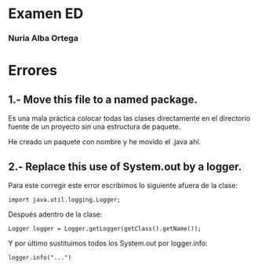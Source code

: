 # Examen ED 
### Nuria Alba Ortega


# Errores

## 1.- Move this file to a named package.

Es una mala práctica colocar todas las clases directamente en el directorio fuente de un proyecto sin una estructura de paquete.

He creado un paquete con nombre y he movido el .java ahí.

## 2.- Replace this use of System.out by a logger.

Para este corregir este error escribimos lo siguiente afuera de la clase:

```
import java.util.logging.Logger;
```

Después adentro de la clase:

```
Logger logger = Logger.getLogger(getClass().getName());
```
Y por último sustituimos todos los System.out por logger.info:

```
logger.info("...")
```

